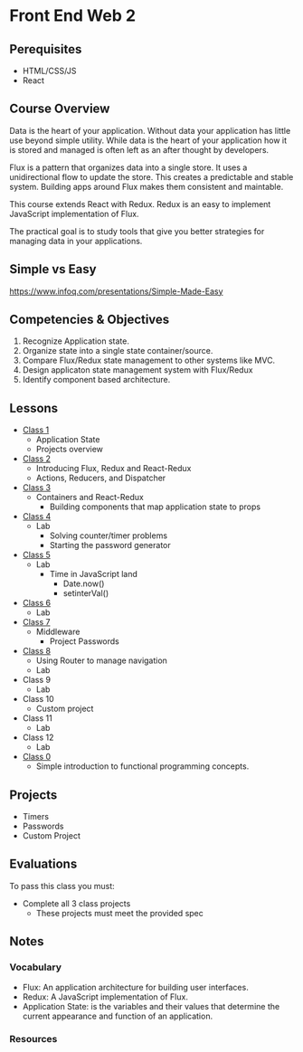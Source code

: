 # Front End Web 2

## Perequisites 

- HTML/CSS/JS 
- React

## Course Overview

Data is the heart of your application. Without data your application 
has little use beyond simple utility. While data is the heart of your 
application how it is stored and managed is often left as an after 
thought by developers. 

Flux is a pattern that organizes data into a single store. It uses a 
unidirectional flow to update the store. This creates a predictable 
and stable system. Building apps around Flux makes them consistent 
and maintable. 

This course extends React with Redux. Redux is an easy to implement 
JavaScript implementation of Flux.

The practical goal is to study tools that give you better strategies 
for managing data in your applications. 

## Simple vs Easy

https://www.infoq.com/presentations/Simple-Made-Easy

## Competencies & Objectives 

1. Recognize Application state.
1. Organize state into a single state container/source.   
1. Compare Flux/Redux state management to other systems like MVC.
1. Design applicaton state management system with Flux/Redux
1. Identify component based architecture. 

## Lessons 

- [Class 1](01-intro)
  - Application State
  - Projects overview 
- [Class 2](02-redux)
  - Introducing Flux, Redux and React-Redux
  - Actions, Reducers, and Dispatcher
- [Class 3](03-react-redux)
  - Containers and React-Redux
    - Building components that map application state to props
- [Class 4](04-timers-lab)
  - Lab
    - Solving counter/timer problems
    - Starting the password generator
- [Class 5](05-timers-lab-2)
  - Lab
    - Time in JavaScript land
      - Date.now()
      - setinterVal()
- [Class 6](06-passwords)
  - Lab  
- [Class 7](07-redux-thunk)
  - Middleware
    - Project Passwords
- [Class 8](08-redux-router) 
  - Using Router to manage navigation
  - Lab 
- Class 9
  - Lab
- Class 10
  - Custom project
- Class 11
  - Lab
- Class 12
  - Lab
- [Class 0](00-functional-programming) 
  - Simple introduction to functional programming concepts. 

## Projects 

- Timers
- Passwords
- Custom Project

## Evaluations

To pass this class you must: 

- Complete all 3 class projects
  - These projects must meet the provided spec

## Notes 

### Vocabulary

- Flux: An application architecture for building user interfaces. 
- Redux: A JavaScript implementation of Flux. 
- Application State: is the variables and their values that determine
the current appearance and function of an application. 

### Resources

